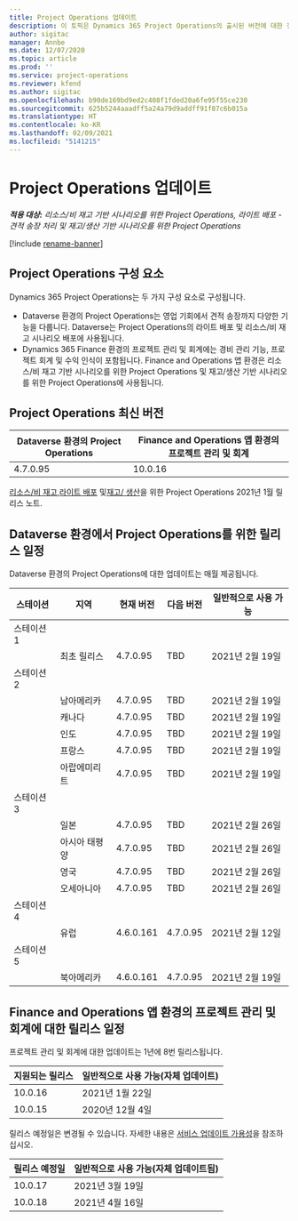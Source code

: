 ```yaml
---
title: Project Operations 업데이트
description: 이 토픽은 Dynamics 365 Project Operations의 출시된 버전에 대한 정보를 제공합니다.
author: sigitac
manager: Annbe
ms.date: 12/07/2020
ms.topic: article
ms.prod: ''
ms.service: project-operations
ms.reviewer: kfend
ms.author: sigitac
ms.openlocfilehash: b90de169bd9ed2c408f1fded20a6fe95f55ce230
ms.sourcegitcommit: 625b5244aaadff5a24a79d9addff91f87c6b015a
ms.translationtype: HT
ms.contentlocale: ko-KR
ms.lasthandoff: 02/09/2021
ms.locfileid: "5141215"
---
```

# <a name="project-operations-updates"></a>Project Operations 업데이트

_**적용 대상:** 리소스/비 재고 기반 시나리오를 위한 Project Operations, 라이트 배포 - 견적 송장 처리 및 재고/생산 기반 시나리오를 위한 Project Operations_

[!include [rename-banner](~/includes/cc-data-platform-banner.md)]

## <a name="project-operations-components"></a>Project Operations 구성 요소

Dynamics 365 Project Operations는 두 가지 구성 요소로 구성됩니다.

- Dataverse 환경의 Project Operations는 영업 기회에서 견적 송장까지 다양한 기능을 다룹니다. Dataverse는 Project Operations의 라이트 배포 및 리소스/비 재고 시나리오 배포에 사용됩니다.
- Dynamics 365 Finance 환경의 프로젝트 관리 및 회계에는 경비 관리 기능, 프로젝트 회계 및 수익 인식이 포함됩니다. Finance and Operations 앱 환경은 리소스/비 재고 기반 시나리오를 위한 Project Operations 및 재고/생산 기반 시나리오를 위한 Project Operations에 사용됩니다.

## <a name="project-operations-latest-version"></a>Project Operations 최신 버전

| Dataverse 환경의 Project Operations | Finance and Operations 앱 환경의 프로젝트 관리 및 회계 |
| --- | --- |
| 4.7.0.95 | 10.0.16 |

[리소스/비 재고](whats-new-feb-2021-resource-based.md),[라이트 배포](../pro/whats-new/whats-new-feb-2021-lite.md) 및[재고/ 생산](../prod-pma/whats-new/whats-new-jan-2021-stocked.md)을 위한 Project Operations 2021년 1월 릴리스 노트.

## <a name="release-schedule-for-project-operations-on-dataverse-environment"></a>Dataverse 환경에서 Project Operations를 위한 릴리스 일정

Dataverse 환경의 Project Operations에 대한 업데이트는 매월 제공됩니다. 

| 스테이션   | 지역        | 현재 버전 | 다음 버전 | 일반적으로 사용 가능 |
|-----------|---------------|-----------------|--------------|---------------------|
| 스테이션 1 |   &nbsp;      |    &nbsp;       | &nbsp;       |      &nbsp;         |
|   &nbsp;  | 최초 릴리스 |  4.7.0.95       | TBD     | 2021년 2월 19일           |
| 스테이션 2 |   &nbsp;      |    &nbsp;       | &nbsp;       |      &nbsp;         |
|   &nbsp;  | 남아메리카 |  4.7.0.95       | TBD     | 2021년 2월 19일           |
|    &nbsp; | 캐나다        |  4.7.0.95       | TBD     | 2021년 2월 19일           |
|   &nbsp;  | 인도         |  4.7.0.95       | TBD     | 2021년 2월 19일           |
|   &nbsp;  | 프랑스         |  4.7.0.95       | TBD     | 2021년 2월 19일           |
|   &nbsp;  | 아랍에미리트         |  4.7.0.95       | TBD     | 2021년 2월 19일           |
| 스테이션 3  |      &nbsp;   |     &nbsp;      |     &nbsp;   |      &nbsp;         |
|   &nbsp;  | 일본         |  4.7.0.95       | TBD     | 2021년 2월 26일           |
|   &nbsp;  | 아시아 태평양  |  4.7.0.95       | TBD     | 2021년 2월 26일           |
|   &nbsp;  | 영국 |  4.7.0.95       | TBD     | 2021년 2월 26일           |
|   &nbsp;  | 오세아니아       |  4.7.0.95       | TBD     | 2021년 2월 26일           |
| 스테이션 4 |     &nbsp;    |     &nbsp;      |     &nbsp;   |      &nbsp;         |
|   &nbsp;  | 유럽        |  4.6.0.161       | 4.7.0.95     | 2021년 2월 12일           |
| 스테이션 5 |     &nbsp;    |     &nbsp;      |     &nbsp;   |      &nbsp;         |
|   &nbsp;  | 북아메리카 |  4.6.0.161       | 4.7.0.95     | 2021년 2월 19일           |

## <a name="release-schedule-for-project-management-and-accounting-in-the-finance-and-operations-apps-environment"></a>Finance and Operations 앱 환경의 프로젝트 관리 및 회계에 대한 릴리스 일정

프로젝트 관리 및 회계에 대한 업데이트는 1년에 8번 릴리스됩니다.

| 지원되는 릴리스 | 일반적으로 사용 가능(자체 업데이트) |
| --- | --- |
| 10.0.16 | 2021년 1월 22일 |
| 10.0.15 | 2020년 12월 4일 |


릴리스 예정일은 변경될 수 있습니다. 자세한 내용은 [서비스 업데이트 가용성](https://docs.microsoft.com/dynamics365/fin-ops-core/fin-ops/get-started/public-preview-releases?toc=/dynamics365/finance/toc.json)을 참조하십시오.

| 릴리스 예정일 | 일반적으로 사용 가능(자체 업데이트됨) |
| --- | --- |
| 10.0.17 | 2021년 3월 19일 |
| 10.0.18 | 2021년 4월 16일 |
